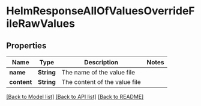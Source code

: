 # HelmResponseAllOfValuesOverrideFileRawValues

## Properties

Name | Type | Description | Notes
------------ | ------------- | ------------- | -------------
**name** | **String** | The name of the value file | 
**content** | **String** | The content of the value file | 

[[Back to Model list]](../README.md#documentation-for-models) [[Back to API list]](../README.md#documentation-for-api-endpoints) [[Back to README]](../README.md)


